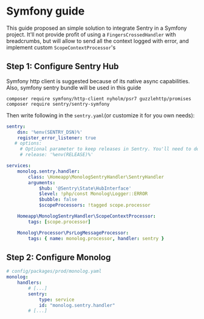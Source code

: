# Symfony guide

This guide proposed an simple solution to integrate Sentry in a Symfony project.
It'll not provide profit of using a `FingersCrossedHandler` with breadcrumbs, but will
allow to send all the context logged with error, and implement custom `ScopeContextProcessor`'s

## Step 1: Configure Sentry Hub

Symfony http client is suggested because of its native async capabilities.
Also, symfony sentry bundle will be used in this guide

```
composer require symfony/http-client nyholm/psr7 guzzlehttp/promises
composer require sentry/sentry-symfony
```

Then write following in the `sentry.yaml`(or customize it for you own needs):

```yaml
sentry:
    dsn: '%env(SENTRY_DSN)%'
    register_error_listener: true
   # options:
     # Optional parameter to keep releases in Sentry. You'll need to deal with updating env value each release in you deploying pipeline
     # release: '%env(RELEASE)%'

services:
    monolog.sentry.handler:
        class: \Homeapp\MonologSentryHandler\SentryHandler
        arguments:
            $hub: '@Sentry\State\HubInterface'
            $level: !php/const Monolog\Logger::ERROR
            $bubble: false
            $scopeProcessors: !tagged scope.processor

    Homeapp\MonologSentryHandler\ScopeContextProcessor:
        tags: [scope.processor]

    Monolog\Processor\PsrLogMessageProcessor:
        tags: { name: monolog.processor, handler: sentry }
```

## Step 2: Configure Monolog

```yaml
# config/packages/prod/monolog.yaml
monolog:
    handlers:
        # [...]
        sentry:
            type: service
            id: "monolog.sentry.handler"
        # [...]
```

